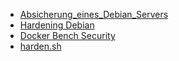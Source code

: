 - [Absicherung_eines_Debian_Servers](https://www.thomas-krenn.com/de/wiki/Absicherung_eines_Debian_Servers)
- [Hardening Debian](https://wiki.debian.org/Hardening)
- [Docker Bench Security](https://github.com/docker/docker-bench-security)
- [harden.sh](https://github.com/littlebaydigital/docker-alpine-hardened/blob/master/harden.sh)
